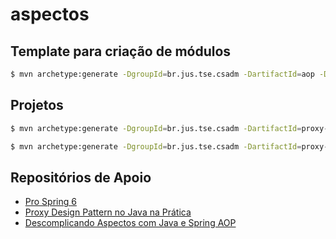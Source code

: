 # aspectos


## Template para criação de módulos
```sh
$ mvn archetype:generate -DgroupId=br.jus.tse.csadm -DartifactId=aop -Dpackage=br.jus.tse.csadm -DarchetypeArtifactId=maven-archetype-quickstart -DarchetypeVersion=1.5 -DinteractiveMode=false
```

## Projetos
```sh
$ mvn archetype:generate -DgroupId=br.jus.tse.csadm -DartifactId=proxy-jdk -Dpackage=br.jus.tse.csadm -DarchetypeArtifactId=maven-archetype-quickstart -DarchetypeVersion=1.5 -DinteractiveMode=false

$ mvn archetype:generate -DgroupId=br.jus.tse.csadm -DartifactId=proxy-cglib -Dpackage=br.jus.tse.csadm -DarchetypeArtifactId=maven-archetype-quickstart -DarchetypeVersion=1.5 -DinteractiveMode=false


```



## Repositórios de Apoio
 - [Pro Spring 6](https://github.com/Apress/pro-spring-6)
 - [Proxy Design Pattern no Java na Prática](https://www.youtube.com/watch?v=elf0DoWEyqE&t=434s)
 - [Descomplicando Aspectos com Java e Spring AOP](https://www.youtube.com/watch?v=StzJwJQNqf0)


